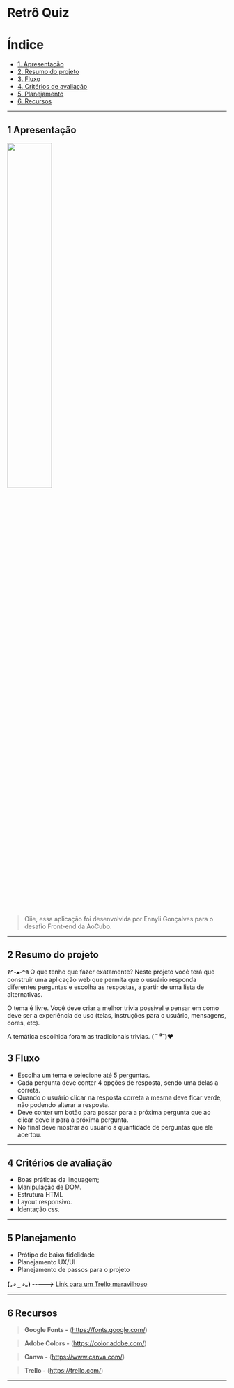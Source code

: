 # Retrô Quiz

 # Índice

- [1. Apresentação](#1-Apresentação)
- [2. Resumo do projeto](#2-resumo-do-projeto)
- [3. Fluxo](#3-Fluxo)
- [4. Critérios de avaliação](#4-Critérios-de-avaliação)
- [5. Planejamento](#5-Planejamento)
- [6. Recursos](#6-Recursos)


***

## 1 Apresentação

<img src="https://s6.gifyu.com/images/The-Cat-Returns-Neko-No-Ongaeshi-GIF-by-Maudit---Find--Share-on-GIPHY.gif" width="45%"  />

>Oiie, essa aplicação foi desenvolvida por Ennyli Gonçalves para o desafio Front-end da AoCubo.

***

## 2 Resumo do projeto
  
 **ฅ^-ﻌ-^ฅ** O que tenho que fazer exatamente? Neste projeto você terá que construir uma aplicação web que permita que o usuário responda diferentes perguntas e escolha as respostas, a partir de uma lista de alternativas.

O tema é livre. Você deve criar a melhor trivia possível e pensar em como deve ser a experiência de uso (telas, instruções para o usuário, mensagens, cores, etc).
  
  A temática escolhida foram as tradicionais trivias. **( ˘ ³˘)♥**
  
 ## 3 Fluxo

- Escolha um tema e selecione até 5 perguntas.
- Cada pergunta deve conter 4 opções de resposta, sendo uma delas a correta.
- Quando o usuário clicar na resposta correta a mesma deve ficar verde, não podendo
alterar a resposta.
- Deve conter um botão para passar para a próxima pergunta que ao clicar deve ir para a
próxima pergunta.
- No final deve mostrar ao usuário a quantidade de perguntas que ele acertou.

***

## 4  Critérios de avaliação

- Boas práticas da linguagem;
- Manipulação de DOM.
- Estrutura HTML
- Layout responsivo.
- Identação css.

***

## 5 Planejamento
 
 - Prótipo de baixa fidelidade
 - Planejamento UX/UI
 - Planejamento de passos para o projeto

**(｡◕‿◕｡) ----->** [Link para um Trello maravilhoso](https://trello.com/invite/b/hROxU5lj/a8edcccfa669f8433a596a569b0bf6df/retr%C3%B4-quiz)

***

## 6 Recursos

> **Google Fonts -** (https://fonts.google.com/)

> **Adobe Colors -** (https://color.adobe.com/)

> **Canva -** (https://www.canva.com/)

> **Trello -** (https://trello.com/)


***




